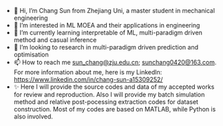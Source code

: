 - 👋 Hi, I’m Chang Sun from Zhejiang Uni, a master student in mechanical engineering
- 👀 I’m interested in ML MOEA and their applications in engineering
- 🌱 I’m currently learning interpretable of ML, multi-paradigm driven method and casual inference
- 💞️ I’m looking to research in multi-paradigm driven prediction and optimisation
- 📫 How to reach me sun_chang@zju.edu.cn; sunchang0420@163.com. For more information about me, here is my Linkedln: https://www.linkedin.com/in/chang-sun-a15309252/
- ✨ Here I will provide the source codes and data of my accepted works for review and reproduction. Also I will provide my batch simulation method and relative post-pocessing extraction codes for dataset construction. Most of my codes are based on MATLAB, while Python is also involved. 


<!---
sooncheer0420/sooncheer0420 is a ✨ special ✨ repository because its `README.md` (this file) appears on your GitHub profile.
You can click the Preview link to take a look at your changes.
--->
